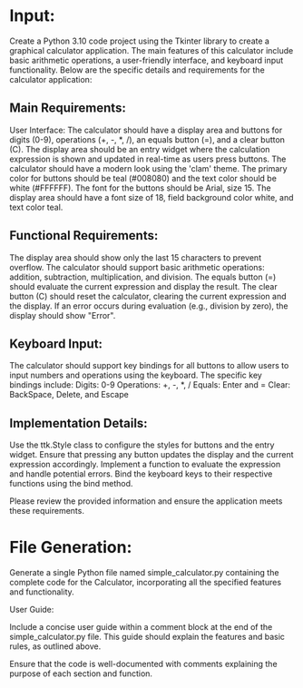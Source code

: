 # Input:

Create a Python 3.10 code project using the Tkinter library to create a graphical calculator application. The main features of this calculator include basic arithmetic operations, a user-friendly interface, and keyboard input functionality. Below are the specific details and requirements for the calculator application:

## Main Requirements:

User Interface:
The calculator should have a display area and buttons for digits (0-9), operations (+, -, *, /), an equals button (=), and a clear button (C).
The display area should be an entry widget where the calculation expression is shown and updated in real-time as users press buttons.
The calculator should have a modern look using the 'clam' theme.
The primary color for buttons should be teal (#008080) and the text color should be white (#FFFFFF).
The font for the buttons should be Arial, size 15.
The display area should have a font size of 18, field background color white, and text color teal.

## Functional Requirements:
The display area should show only the last 15 characters to prevent overflow.
The calculator should support basic arithmetic operations: addition, subtraction, multiplication, and division.
The equals button (=) should evaluate the current expression and display the result.
The clear button (C) should reset the calculator, clearing the current expression and the display.
If an error occurs during evaluation (e.g., division by zero), the display should show "Error".

## Keyboard Input:
The calculator should support key bindings for all buttons to allow users to input numbers and operations using the keyboard.
The specific key bindings include:
Digits: 0-9
Operations: +, -, *, /
Equals: Enter and =
Clear: BackSpace, Delete, and Escape

## Implementation Details:
Use the ttk.Style class to configure the styles for buttons and the entry widget.
Ensure that pressing any button updates the display and the current expression accordingly.
Implement a function to evaluate the expression and handle potential errors.
Bind the keyboard keys to their respective functions using the bind method.

Please review the provided information and ensure the application meets these requirements.

# File Generation:

Generate a single Python file named simple_calculator.py containing the complete code for the Calculator, incorporating all the specified features and functionality.

User Guide:

Include a concise user guide within a comment block at the end of the simple_calculator.py file. This guide should explain the features and basic rules, as outlined above.

Ensure that the code is well-documented with comments explaining the purpose of each section and function.